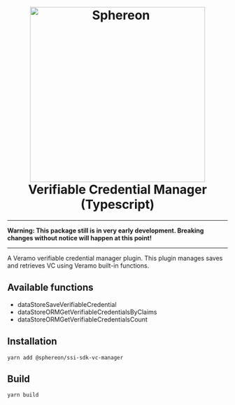 <!--suppress HtmlDeprecatedAttribute -->
<h1 align="center">
  <br>
  <a href="https://www.sphereon.com"><img src="https://sphereon.com/content/themes/sphereon/assets/img/logo.svg" alt="Sphereon" width="400"></a>
  <br>Verifiable Credential Manager (Typescript) 
  <br>
</h1>

---

**Warning: This package still is in very early development. Breaking changes without notice will happen at this point!**

---

A Veramo verifiable credential manager plugin. This plugin manages saves and retrieves VC using Veramo built-in functions.

## Available functions
- dataStoreSaveVerifiableCredential
- dataStoreORMGetVerifiableCredentialsByClaims
- dataStoreORMGetVerifiableCredentialsCount

## Installation
```shell
yarn add @sphereon/ssi-sdk-vc-manager
```

## Build
```shell
yarn build
```
